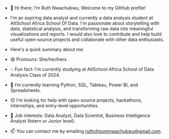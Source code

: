 - 👋 Hi there; I’m Ruth Nwachukwu, Welcome to my GitHub profile!

- I'm an aspiring data analyst and currently a data analysis student at AltSchool Africa School Of Data. I'm passionate about storytelling with data, statistical analysis, and transforming raw data into meaningful visualizations and reports. I would also love to contribute and help build useful open-source projects and collaborate with other data enthusiasts.

- Here's a quick summary about me:

- 😄 Pronouns: She/her/hers
- 💡 Fun fact: I'm currently studying at AltSchool Africa School of Data Analysis Class of 2024.
- 🌱 I’m currently learning Python, SQL, Tableau, Power BI,  and Spreadsheets.
- 😊 I’m looking for help with open-source projects, hackathons, internships, and entry-level opportunities.
- 💼 Job interests: Data Analyst, Data Scientist, Business Intelligence Analyst (Intern or Junior level).
- 📫 You can contact me by emailing ruthchisomnwachukwu@gmail.com.

<!---
ruthybabe/ruthybabe is a ✨ special ✨ repository because its `README.md` (this file) appears on your GitHub profile.
You can click the Preview link to take a look at your changes.
--->
